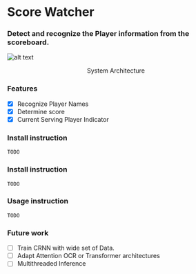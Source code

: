 # Score Watcher
### Detect and recognize the Player information from the scoreboard.

![alt text](https://github.com/StanlyHardy/score_watch/blob/scoreboard_dev/assets/graphics/system_architecture.png)
<div style="text-align: center;">System Architecture</div>

### Features
- [x] Recognize Player Names
- [x] Determine score
- [x] Current Serving Player Indicator

### Install instruction
```
TODO
```
### Install instruction
```
TODO
```
### Usage instruction
```
TODO
```

### Future work

- [ ] Train CRNN with wide set of Data.
- [ ] Adapt Attention OCR or Transformer architectures
- [ ] Multithreaded Inference
